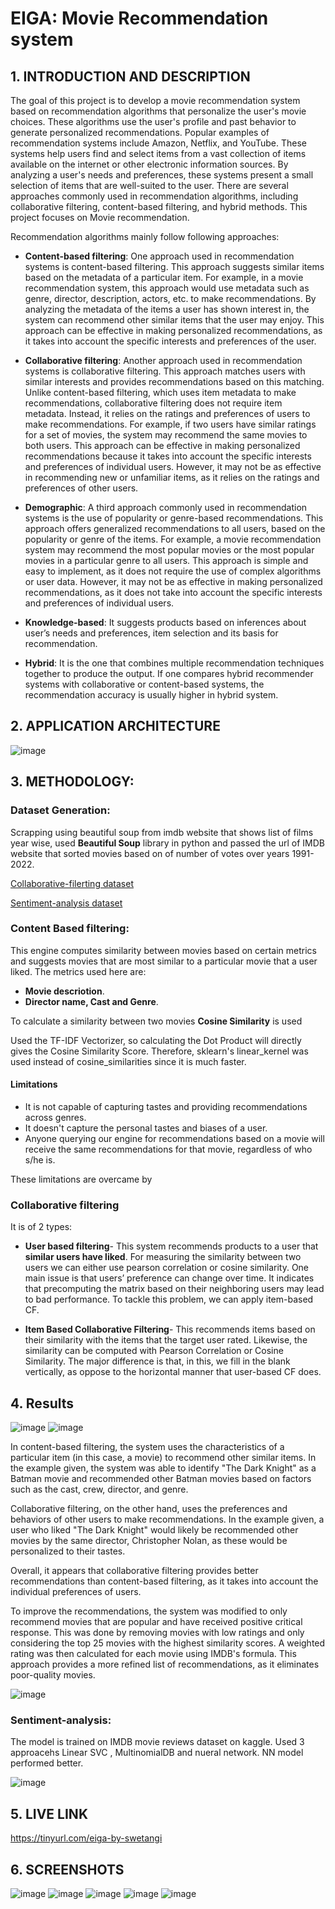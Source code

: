 # EIGA: Movie Recommendation system

## 1. INTRODUCTION AND DESCRIPTION

The goal of this project is to develop a movie recommendation system based on recommendation algorithms that personalize the user's movie choices. These algorithms use the user's profile and past behavior to generate personalized recommendations. Popular examples of recommendation systems include Amazon, Netflix, and YouTube. These systems help users find and select items from a vast collection of items available on the internet or other electronic information sources. By analyzing a user's needs and preferences, these systems present a small selection of items that are well-suited to the user. There are several approaches commonly used in recommendation algorithms, including collaborative filtering, content-based filtering, and hybrid methods.
This project focuses on Movie recommendation.

Recommendation algorithms mainly follow following approaches: 

-	**Content-based filtering**: One approach used in recommendation systems is content-based filtering. This approach suggests similar items based on the metadata of a particular item. For example, in a movie recommendation system, this approach would use metadata such as genre, director, description, actors, etc. to make recommendations. By analyzing the metadata of the items a user has shown interest in, the system can recommend other similar items that the user may enjoy. This approach can be effective in making personalized recommendations, as it takes into account the specific interests and preferences of the user. 

-	**Collaborative filtering**: Another approach used in recommendation systems is collaborative filtering. This approach matches users with similar interests and provides recommendations based on this matching. Unlike content-based filtering, which uses item metadata to make recommendations, collaborative filtering does not require item metadata. Instead, it relies on the ratings and preferences of users to make recommendations. For example, if two users have similar ratings for a set of movies, the system may recommend the same movies to both users. This approach can be effective in making personalized recommendations because it takes into account the specific interests and preferences of individual users. However, it may not be as effective in recommending new or unfamiliar items, as it relies on the ratings and preferences of other users.

-	**Demographic**: A third approach commonly used in recommendation systems is the use of popularity or genre-based recommendations. This approach offers generalized recommendations to all users, based on the popularity or genre of the items. For example, a movie recommendation system may recommend the most popular movies or the most popular movies in a particular genre to all users. This approach is simple and easy to implement, as it does not require the use of complex algorithms or user data. However, it may not be as effective in making personalized recommendations, as it does not take into account the specific interests and preferences of individual users.

-	**Knowledge-based**: It suggests products based on inferences about user’s needs and preferences, item selection and its basis for recommendation.

-	**Hybrid**: It is the one that combines multiple recommendation techniques together to produce the output. If one compares hybrid
recommender systems with collaborative or content-based systems, the recommendation accuracy is usually higher in hybrid system. 

## 2. APPLICATION ARCHITECTURE

![image](https://user-images.githubusercontent.com/56411093/181216896-3366c2e7-0853-465d-b5dd-c93490da25df.png)

## 3. METHODOLOGY:

### Dataset Generation:

Scrapping using beautiful soup from imdb website that shows list of films year wise, used **Beautiful Soup** library in python and passed the url of IMDB website that sorted movies based on of number of votes over years 1991-2022.

[Collaborative-filerting dataset](https://www.kaggle.com/rounakbanik/the-movies-dataset?select=ratings_small.csv)

[Sentiment-analysis dataset](https://www.kaggle.com/datasets/columbine/imdb-dataset-sentiment-analysis-in-csv-format)

### Content Based filtering:
This engine computes similarity between movies based on certain metrics and suggests movies that are most similar to a particular movie that a user liked. The metrics used here are:
- **Movie descriotion**.
- **Director name, Cast and Genre**.

To calculate a similarity between two movies **Cosine Similarity** is used

Used the TF-IDF Vectorizer, so calculating the Dot Product will directly gives the Cosine Similarity Score. 
Therefore, sklearn's linear_kernel was used instead of cosine_similarities since it is much faster.


#### Limitations
-	It is not capable of capturing tastes and providing recommendations across genres.
-	It doesn't capture the personal tastes and biases of a user. 
-	Anyone querying our engine for recommendations based on a movie will receive the same recommendations for that movie, regardless of who s/he is.

These limitations are overcame by 

### Collaborative filtering
It is of 2 types:

- **User based filtering**-  This system recommends products to a user that **similar users have liked**. For measuring the similarity between two users we can either use pearson correlation or cosine similarity. 
One main issue is that users’ preference can change over time. It indicates that precomputing the matrix based on their neighboring users may lead to bad performance. To tackle this problem, we can apply item-based CF.

- **Item Based Collaborative Filtering**- This recommends items based on their similarity with the items that the target user rated. 
Likewise, the similarity can be computed with Pearson Correlation or Cosine Similarity.
The major difference is that, in this, we fill in the blank vertically, as oppose to the horizontal manner that user-based CF does.

## 4. Results

![image](https://user-images.githubusercontent.com/56411093/181223016-53cb44d8-f488-4963-a6c5-d2d42746fb31.png)
![image](https://user-images.githubusercontent.com/56411093/181223030-ae1c2d3d-e67b-43ed-b4d0-65f214fc51ba.png)

In content-based filtering, the system uses the characteristics of a particular item (in this case, a movie) to recommend other similar items. In the example given, the system was able to identify "The Dark Knight" as a Batman movie and recommended other Batman movies based on factors such as the cast, crew, director, and genre.

Collaborative filtering, on the other hand, uses the preferences and behaviors of other users to make recommendations. In the example given, a user who liked "The Dark Knight" would likely be recommended other movies by the same director, Christopher Nolan, as these would be personalized to their tastes.

Overall, it appears that collaborative filtering provides better recommendations than content-based filtering, as it takes into account the individual preferences of users.

To improve the recommendations, the system was modified to only recommend movies that are popular and have received positive critical response. This was done by removing movies with low ratings and only considering the top 25 movies with the highest similarity scores. A weighted rating was then calculated for each movie using IMDB's formula. This approach provides a more refined list of recommendations, as it eliminates poor-quality movies.

![image](https://user-images.githubusercontent.com/56411093/181223271-a0d342c1-a379-4755-9bed-023afbd1399d.png)

 

### Sentiment-analysis: 
The model is trained on IMDB movie reviews dataset on kaggle. Used 3  approacehs Linear SVC , MultinomialDB and nueral network.
NN model performed better.

 ![image](https://user-images.githubusercontent.com/56411093/181221143-79e3dd27-1a4b-4b4d-8673-823136c841aa.png)

 
## 5. LIVE LINK
https://tinyurl.com/eiga-by-swetangi

## 6. SCREENSHOTS
![image](https://user-images.githubusercontent.com/56411093/181219781-4ad85be2-6c56-42df-b38a-810f38d3e6cf.png)
![image](https://user-images.githubusercontent.com/56411093/181219891-3a3f7fac-16ee-4874-9f95-77374bffe8f0.png)
![image](https://user-images.githubusercontent.com/56411093/181219908-dc3b3b36-3740-480c-a9e4-bccb6dd26b89.png)
![image](https://user-images.githubusercontent.com/56411093/181219930-9a45ea22-7862-4365-9f5b-71f7646b523e.png)
![image](https://user-images.githubusercontent.com/56411093/181219949-3fa1932a-b146-46c5-9f15-c56a018daf28.png)



